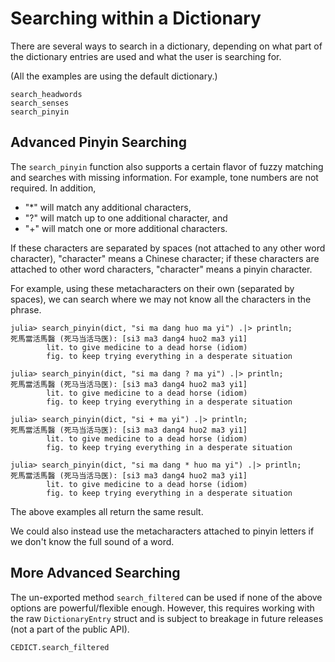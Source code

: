 # Searching within a Dictionary
There are several ways to search in a dictionary, depending on what part of the dictionary entries are used and what the user is searching for. 

(All the examples are using the default dictionary.)

```@docs
search_headwords
search_senses
search_pinyin
```

## Advanced Pinyin Searching
The `search_pinyin` function also supports a certain flavor of fuzzy matching and searches with missing information. For example, tone numbers are not required. In addition,
- "*" will match any additional characters,
- "?" will match up to one additional character, and
- "+" will match one or more additional characters.

If these characters are separated by spaces (not attached to any other word character), "character" means a Chinese character; if these characters are attached to other word characters, "character" means a pinyin character. 

For example, using these metacharacters on their own (separated by spaces), we can search where we may not know all the characters in the phrase.
```julia-repl
julia> search_pinyin(dict, "si ma dang huo ma yi") .|> println;
死馬當活馬醫 (死马当活马医): [si3 ma3 dang4 huo2 ma3 yi1]
        lit. to give medicine to a dead horse (idiom)
        fig. to keep trying everything in a desperate situation

julia> search_pinyin(dict, "si ma dang ? ma yi") .|> println;
死馬當活馬醫 (死马当活马医): [si3 ma3 dang4 huo2 ma3 yi1]
        lit. to give medicine to a dead horse (idiom)
        fig. to keep trying everything in a desperate situation

julia> search_pinyin(dict, "si + ma yi") .|> println;
死馬當活馬醫 (死马当活马医): [si3 ma3 dang4 huo2 ma3 yi1]
        lit. to give medicine to a dead horse (idiom)
        fig. to keep trying everything in a desperate situation

julia> search_pinyin(dict, "si ma dang * huo ma yi") .|> println;
死馬當活馬醫 (死马当活马医): [si3 ma3 dang4 huo2 ma3 yi1]
        lit. to give medicine to a dead horse (idiom)
        fig. to keep trying everything in a desperate situation
```
The above examples all return the same result.

We could also instead use the metacharacters attached to pinyin letters if we don't know the full sound of a word.


## More Advanced Searching
The un-exported method `search_filtered` can be used if none of the above options are powerful/flexible enough. However, this requires working with the raw `DictionaryEntry` struct and is subject to breakage in future releases (not a part of the public API).

```@docs
CEDICT.search_filtered
```

